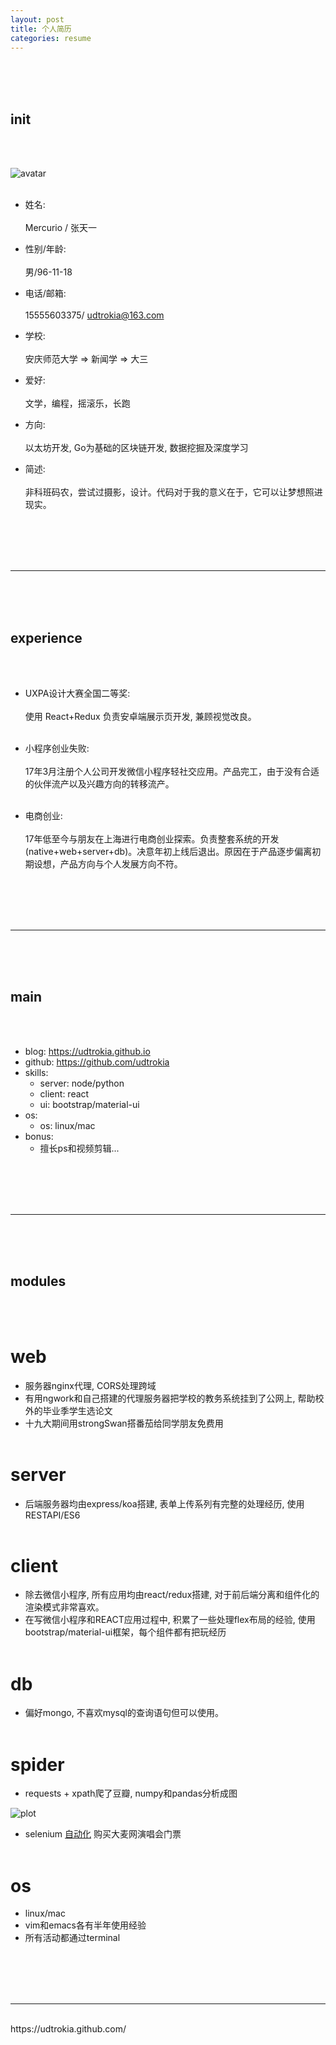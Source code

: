 ```yaml
---
layout: post
title: 个人简历
categories: resume
---
```


<br/><br/><br/>
## init
<br/><br/>

![avatar]
<br/><br/>
- 姓名:<br/><br/>
	Mercurio / 张天一

- 性别/年龄:<br/><br/>
	男/96-11-18
	
- 电话/邮箱:<br/><br/>
  	15555603375/ udtrokia@163.com
	
- 学校:<br/><br/>
  	安庆师范大学 => 新闻学 => 大三
	
- 爱好:<br/><br/>
  	文学，编程，摇滚乐，长跑
	
- 方向:<br/><br/>
  	以太坊开发, Go为基础的区块链开发, 数据挖掘及深度学习
	
- 简述:<br/><br/>
  	非科班码农，尝试过摄影，设计。代码对于我的意义在于，它可以让梦想照进现实。
  
<br/><br/><br/><br/>

---

<br/><br/><br/>
## experience
<br/><br/>

- UXPA设计大赛全国二等奖:<br/><br/>
  使用 React+Redux 负责安卓端展示页开发, 兼顾视觉改良。<br/><br/>

- 小程序创业失败:<br/><br/>
  17年3月注册个人公司开发微信小程序轻社交应用。产品完工，由于没有合适的伙伴流产以及兴趣方向的转移流产。<br/><br/>
	
- 电商创业:<br/><br/>
  17年低至今与朋友在上海进行电商创业探索。负责整套系统的开发(native+web+server+db)。决意年初上线后退出。原因在于产品逐步偏离初期设想，产品方向与个人发展方向不符。
	
<br/><br/><br/><br/>

---

<br/><br/><br/>
## main
<br/><br/>


- blog:
	 <a>https://udtrokia.github.io</a>
- github:
  	 <a>https://github.com/udtrokia</a>
- skills:
  - server: node/python
  - client: react
  - ui: bootstrap/material-ui
- os:
  - os: linux/mac
- bonus:
  - 擅长ps和视频剪辑...

<br/><br/><br/><br/>


---

<br/><br/><br/>
## modules
<br/><br/>


# web

- 服务器nginx代理, CORS处理跨域
- 有用ngwork和自己搭建的代理服务器把学校的教务系统挂到了公网上, 帮助校外的毕业季学生选论文
- 十九大期间用strongSwan搭番茄给同学朋友免费用
<br/><br/>

# server

- 后端服务器均由express/koa搭建, 表单上传系列有完整的处理经历, 使用RESTAPI/ES6
<br/><br/>


# client

- 除去微信小程序, 所有应用均由react/redux搭建, 对于前后端分离和组件化的渲染模式非常喜欢。
- 在写微信小程序和REACT应用过程中,  积累了一些处理flex布局的经验, 使用bootstrap/material-ui框架，每个组件都有把玩经历
<br/><br/>


# db

- 偏好mongo, 不喜欢mysql的查询语句但可以使用。
<br/><br/>

# spider

- requests + xpath爬了豆瓣, numpy和pandas分析成图

![plot]
    
- selenium [自动化] 购买大麦网演唱会门票
<br/><br/>

# os

- linux/mac 
- vim和emacs各有半年使用经验
- 所有活动都通过terminal

<br/><br/><br/><br/>

---
<br/>
<a>https://udtrokia.github.com/</a>
<br/><br/><br/>



[avatar]: {{"/_public/resume/avatar.png"}}
[plot]: {{"/_public/resume/plot.png"}}
[自动化]: https://github.com/udtrokia/damai